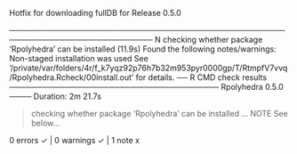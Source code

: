 Hotfix for downloading fullDB for Release 0.5.0

────────────────────────────────────────────────────────────────────────────
N  checking whether package ‘Rpolyhedra’ can be installed (11.9s)
   Found the following notes/warnings:
     Non-staged installation was used
   See ‘/private/var/folders/4r/f_k7yqz92p76h7b32m953pyr0000gp/T/RtmpfV7vvq/Rpolyhedra.Rcheck/00install.out’ for details.
── R CMD check results ────────────────────────────────────── Rpolyhedra 0.5.0 ────
Duration: 2m 21.7s

> checking whether package ‘Rpolyhedra’ can be installed ... NOTE
  See below...

0 errors ✓ | 0 warnings ✓ | 1 note x
